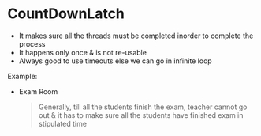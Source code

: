 # CountDownLatch

- It makes sure all the threads must be completed inorder to complete the process
- It happens only once & is not re-usable
- Always good to use timeouts else we can go in infinite loop

Example:

- Exam Room
  > Generally, till all the students finish the exam, teacher cannot go out &
  > it has to make sure all the students have finished exam in stipulated time